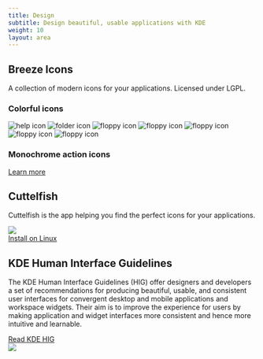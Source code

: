```yaml
---
title: Design
subtitle: Design beautiful, usable applications with KDE
weight: 10
layout: area
---
```


<section>
  <div class="container text-center">
    <h2>Breeze Icons</h2>
    <p>A collection of modern icons for your applications. Licensed under LGPL.</p>
    <h3 class="mb-4">Colorful icons</h3>
    <div class="mx-auto mb-4">
    <div class="icons-grid">
      <img src="https://kde.org/applications/icons/org.kde.Help.svg" alt="help icon" /> 
      <img src="https://kde.org/applications/icons/org.kde.dolphin.svg" alt="folder icon" /> 
      <img src="https://kde.org/applications/icons/org.kde.kfloppy.svg" alt="floppy icon" /> 
      <img src="https://kde.org/applications/icons/org.kde.kolf.svg" alt="floppy icon" /> 
      <img src="https://kde.org/applications/icons/org.kde.kmousetool.svg" alt="floppy icon" /> 
      <img src="https://kde.org/applications/icons/org.kde.Help.svg" alt="floppy icon" /> 
      <img src="https://kde.org/applications/icons/org.kde.ktimer.svg" alt="floppy icon" /> 
    </div>
    </div>
    <h3 class="mb-4">Monochrome action icons</h3>
    <div class="mx-auto mb-4">
    <div class="icons-grid icons-grid-small">
     <i class="icon icon_format-text-code"></i>
     <i class="icon icon_media-repeat-album-amarok"></i>
     <i class="icon icon_text_vert_kern"></i>
     <i class="icon icon_help-about"></i>
     <i class="icon icon_news-subscribe"></i>
     <i class="icon icon_noisereduction"></i>
     <i class="icon icon_filename-filetype-amarok"></i>
     <i class="icon icon_color-picker"></i>
     <i class="icon icon_food"></i>
     <i class="icon icon_document-print"></i>
     <i class="icon icon_mail-mark-read"></i>
     <i class="icon icon_edit-cut"></i>
     <i class="icon icon_edit-copy"></i>
     <i class="icon icon_gnumeric-protection-yes"></i>
    </div>
    </div>
    <div class="text-align"><a href="/frameworks/breeze-icons" class="learn-more">Learn more</a>
  </div>
</section>

<section>
  <div class="container text-center">
    <h2>Cuttelfish</h2>
    <p>Cuttelfish is the app helping you find the perfect icons for your applications.</p>
    <div class="text-center">
      <img class="w-75 mx-auto img-fluid shadow" src="https://origin.cdn.kde.org/screenshots/cuttlefish/cuttlefish.png" />
    </div>
    <a class="noblefir ml-auto align-self-center mt-4" id="install-button" href="appstream://org.kde.cuttelfish.desktop" data-windows="">
      <span id="install-msg">Install on Linux</span>
    </a>
  </div>
</section>

<section>
  <div class="container text-center">
    <h2>KDE Human Interface Guidelines</h2>
    <p>The KDE Human Interface Guidelines (HIG) offer designers and developers a set of recommendations for producing beautiful, usable, and consistent user interfaces for convergent desktop and mobile applications and workspace widgets. Their aim is to improve the experience for users by making application and widget interfaces more consistent and hence more intuitive and learnable.</p>
    <div class="text-center mt-3 mb-4">
      <a href="https://hig.kde.org" class="learn-more">Read KDE HIG</a> 
    </div>
    <a href="https://hig.kde.org"><img class="w-100 img-fluid" src="https://hig.kde.org/_images/HIGDesignVisionFullBleed.png" /></a>
  </div>
</section>
